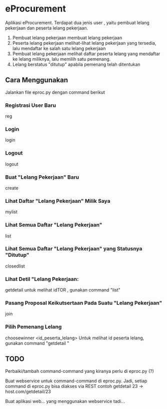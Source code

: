 # eProcurement
Aplikasi eProcurement.
Terdapat dua jenis user , yaitu pembuat lelang pekerjaan dan peserta lelang pekerjaan.
1. Pembuat lelang pekerjaan membuat lelang pekerjaan
2. Peserta lelang pekerjaan melihat-lihat lelang pekerjaan yang tersedia, lalu mendaftar ke salah satu lelang pekerjaan
3. Pembuat lelang pekerjaan melihat daftar peserta lelang yang mendaftar ke lelang miliknya, lalu memilih satu pemenang.
4. Lelang berstatus "ditutup" apabila pemenang telah ditentukan

## Cara Menggunakan
Jalankan file eproc.py dengan command berikut

### Registrasi User Baru
reg <username> <password>

### Login
login <username> <password>
  
### Logout
logout

### Buat "Lelang Pekerjaan" Baru
create <nama pekerjaan>
  
### Lihat Daftar "Lelang Pekerjaan" Milik Saya
mylist

### Lihat Semua Daftar "Lelang Pekerjaan"
list

### Lihat Semua Daftar "Lelang Pekerjaan" yang Statusnya "Ditutup"
closedlist

### Lihat Detil "Lelang Pekerjaan:
getdetail <idtor>
untuk melihat idTOR , gunakan command "list"
  
### Pasang Proposal Keikutsertaan Pada Suatu "Lelang Pekerjaan"
join <idtor> <detil>
 
### Pilih Pemenang Lelang
choosewinner <id_peserta_lelang>
Untuk melihat id peserta lelang, gunakan command "getdetail <idtor>"
  
  
## TODO
Perbaiki/tambah command-command yang kiranya perlu di eproc.py (?)

Buat webservice untuk command-command di eproc.py. 
Jadi, setiap command di eproc.py bisa diakses via REST
contoh
getdetail 23 -> host.com/getdetail/23

Buat aplikasi web... yang menggunakan webservice tadi...
